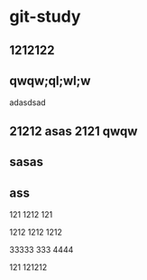 # git-study

## 1212122


## qwqw;ql;wl;w


adasdsad

## 21212 asas 2121 qwqw 
## sasas

## ass

121
1212
121


1212
1212
1212

33333
333
4444

121
121212
